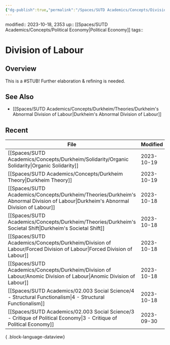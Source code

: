 ```yaml
---
{"dg-publish":true,"permalink":"/Spaces/SUTD Academics/Concepts/Division of Labour/","tags":["created/2023/Oct"]}
---
```


modified:: 2023-10-18, 2353
up:: [[Spaces/SUTD Academics/Concepts/Political Economy\|Political Economy]]
tags::

# Division of Labour

## Overview

This is a #STUB! Further elaboration & refining is needed.

## See Also

- [[Spaces/SUTD Academics/Concepts/Durkheim/Theories/Durkheim's Abnormal Division of Labour\|Durkheim's Abnormal Division of Labour]]

## Recent

| File                                                                                                                                   | Modified   |
| -------------------------------------------------------------------------------------------------------------------------------------- | ---------- |
| [[Spaces/SUTD Academics/Concepts/Durkheim/Solidarity/Organic Solidarity\|Organic Solidarity]]                                       | 2023-10-19 |
| [[Spaces/SUTD Academics/Concepts/Durkheim Theory\|Durkheim Theory]]                                                                 | 2023-10-19 |
| [[Spaces/SUTD Academics/Concepts/Durkheim/Theories/Durkheim's Abnormal Division of Labour\|Durkheim's Abnormal Division of Labour]] | 2023-10-18 |
| [[Spaces/SUTD Academics/Concepts/Durkheim/Theories/Durkheim's Societal Shift\|Durkheim's Societal Shift]]                           | 2023-10-18 |
| [[Spaces/SUTD Academics/Concepts/Durkheim/Division of Labour/Forced Division of Labour\|Forced Division of Labour]]                 | 2023-10-18 |
| [[Spaces/SUTD Academics/Concepts/Durkheim/Division of Labour/Anomic Division of Labour\|Anomic Division of Labour]]                 | 2023-10-18 |
| [[Spaces/SUTD Academics/02.003 Social Science/4 - Structural Functionalism\|4 - Structural Functionalism]]                          | 2023-10-18 |
| [[Spaces/SUTD Academics/02.003 Social Science/3 - Critique of Political Economy\|3 - Critique of Political Economy]]                | 2023-09-30 |

{ .block-language-dataview}
